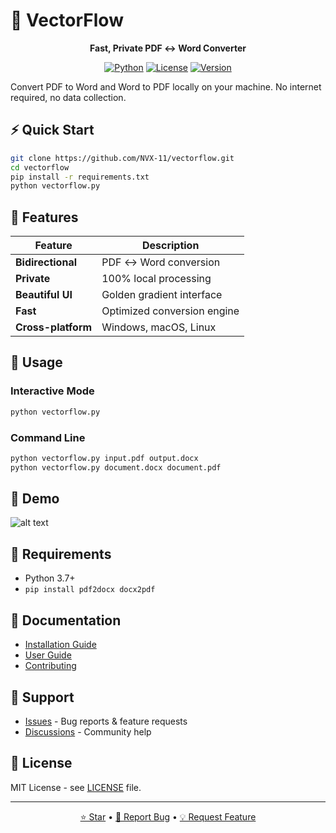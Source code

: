 # 🚀 VectorFlow

<div align="center">

**Fast, Private PDF ↔ Word Converter**

[![Python](https://img.shields.io/badge/Python-3.7+-blue.svg)](https://python.org)
[![License](https://img.shields.io/badge/License-MIT-green.svg)](LICENSE)
[![Version](https://img.shields.io/badge/Version-1.0.0-gold.svg)](https://github.com/NVX-11/vectorflow/releases)

</div>

Convert PDF to Word and Word to PDF locally on your machine. No internet required, no data collection.

## ⚡ Quick Start

```bash
git clone https://github.com/NVX-11/vectorflow.git
cd vectorflow
pip install -r requirements.txt
python vectorflow.py
```

## 🎯 Features

| Feature | Description |
|---------|-------------|
|  **Bidirectional** | PDF ↔ Word conversion |
|  **Private** | 100% local processing |
|  **Beautiful UI** | Golden gradient interface |
|  **Fast** | Optimized conversion engine |
|  **Cross-platform** | Windows, macOS, Linux |

## 📖 Usage

### Interactive Mode
```bash
python vectorflow.py
```

### Command Line
```bash
python vectorflow.py input.pdf output.docx
python vectorflow.py document.docx document.pdf
```

## 🎨 Demo

![alt text](image.png)

## 🔧 Requirements

- Python 3.7+
- `pip install pdf2docx docx2pdf`

## 📄 Documentation

- [Installation Guide](INSTALL.md)
- [User Guide](USER_GUIDE.md)
- [Contributing](CONTRIBUTING.md)

## 🤝 Support

- [Issues](https://github.com/NVX-11/vectorflow/issues) - Bug reports & feature requests
- [Discussions](https://github.com/NVX-11/vectorflow/discussions) - Community help

## 📝 License

MIT License - see [LICENSE](LICENSE) file.

---

<div align="center">

[⭐ Star](https://github.com/NVX-11/vectorflow) • [🐛 Report Bug](https://github.com/NVX-11/vectorflow/issues) • [💡 Request Feature](https://github.com/NVX-11/vectorflow/issues)

</div>